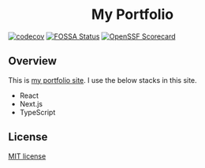 <div align="center">
  <h1>My Portfolio</h1>
</div>

[![codecov](https://codecov.io/gh/roottool/portfolio/branch/main/graph/badge.svg?token=2A3TNPORX3)](https://codecov.io/gh/roottool/portfolio)
[![FOSSA Status](https://app.fossa.com/api/projects/git%2Bgithub.com%2Froottool%2Fportfolio.svg?type=shield)](https://app.fossa.com/projects/git%2Bgithub.com%2Froottool%2Fportfolio?ref=badge_shield)
[![OpenSSF Scorecard](https://api.securityscorecards.dev/projects/github.com/roottool/portfolio/badge)](https://api.securityscorecards.dev/projects/github.com/roottool/portfolio)

## Overview

This is [my portfolio site](https://roottool.vercel.app). I use the below stacks in this site.

- React
- Next.js
- TypeScript

## License

[MIT license](LICENSE)
